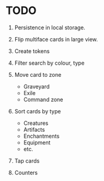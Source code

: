 # TODO

1. Persistence in local storage.
2. Flip multiface cards in large view.
3. Create tokens

4. Filter search by colour, type
5. Move card to zone
    - Graveyard
    - Exile
    - Command zone
6. Sort cards by type
    - Creatures
    - Artifacts
    - Enchantments
    - Equipment
    - etc.
7. Tap cards
8. Counters